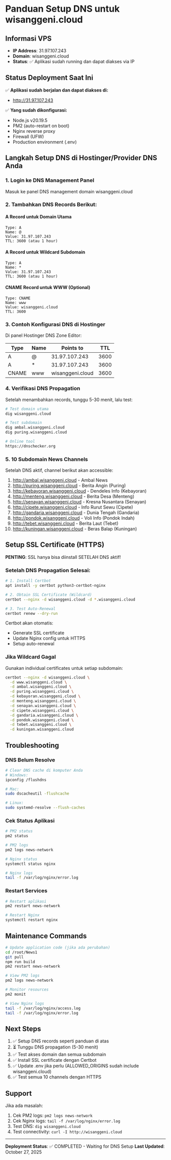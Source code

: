 # Panduan Setup DNS untuk wisanggeni.cloud

## Informasi VPS
- **IP Address**: 31.97.107.243
- **Domain**: wisanggeni.cloud
- **Status**: ✅ Aplikasi sudah running dan dapat diakses via IP

## Status Deployment Saat Ini

✅ **Aplikasi sudah berjalan dan dapat diakses di:**
- http://31.97.107.243

✅ **Yang sudah dikonfigurasi:**
- Node.js v20.19.5
- PM2 (auto-restart on boot)
- Nginx reverse proxy
- Firewall (UFW)
- Production environment (.env)

## Langkah Setup DNS di Hostinger/Provider DNS Anda

### 1. Login ke DNS Management Panel
Masuk ke panel DNS management domain wisanggeni.cloud

### 2. Tambahkan DNS Records Berikut:

#### A Record untuk Domain Utama
```
Type: A
Name: @
Value: 31.97.107.243
TTL: 3600 (atau 1 hour)
```

#### A Record untuk Wildcard Subdomain
```
Type: A
Name: *
Value: 31.97.107.243
TTL: 3600 (atau 1 hour)
```

#### CNAME Record untuk WWW (Optional)
```
Type: CNAME
Name: www
Value: wisanggeni.cloud
TTL: 3600
```

### 3. Contoh Konfigurasi DNS di Hostinger

Di panel Hostinger DNS Zone Editor:

| Type | Name | Points to | TTL |
|------|------|-----------|-----|
| A | @ | 31.97.107.243 | 3600 |
| A | * | 31.97.107.243 | 3600 |
| CNAME | www | wisanggeni.cloud | 3600 |

### 4. Verifikasi DNS Propagation

Setelah menambahkan records, tunggu 5-30 menit, lalu test:

```bash
# Test domain utama
dig wisanggeni.cloud

# Test subdomain
dig ambal.wisanggeni.cloud
dig puring.wisanggeni.cloud

# Online tool
https://dnschecker.org
```

### 5. 10 Subdomain News Channels

Setelah DNS aktif, channel berikut akan accessible:

1. http://ambal.wisanggeni.cloud - Ambal News
2. http://puring.wisanggeni.cloud - Berita Angin (Puring)
3. http://kebayoran.wisanggeni.cloud - Dendeles Info (Kebayoran)
4. http://menteng.wisanggeni.cloud - Berita Desa (Menteng)
5. http://senayan.wisanggeni.cloud - Kresna Nusantara (Senayan)
6. http://cipete.wisanggeni.cloud - Info Rurut Sewu (Cipete)
7. http://gandaria.wisanggeni.cloud - Dunia Tengah (Gandaria)
8. http://pondok.wisanggeni.cloud - Voli Info (Pondok Indah)
9. http://tebet.wisanggeni.cloud - Berita Laut (Tebet)
10. http://kuningan.wisanggeni.cloud - Beras Balap (Kuningan)

## Setup SSL Certificate (HTTPS)

**PENTING**: SSL hanya bisa diinstall SETELAH DNS aktif!

### Setelah DNS Propagation Selesai:

```bash
# 1. Install Certbot
apt install -y certbot python3-certbot-nginx

# 2. Obtain SSL Certificate (Wildcard)
certbot --nginx -d wisanggeni.cloud -d *.wisanggeni.cloud

# 3. Test Auto-Renewal
certbot renew --dry-run
```

Certbot akan otomatis:
- Generate SSL certificate
- Update Nginx config untuk HTTPS
- Setup auto-renewal

### Jika Wildcard Gagal

Gunakan individual certificates untuk setiap subdomain:

```bash
certbot --nginx -d wisanggeni.cloud \
  -d www.wisanggeni.cloud \
  -d ambal.wisanggeni.cloud \
  -d puring.wisanggeni.cloud \
  -d kebayoran.wisanggeni.cloud \
  -d menteng.wisanggeni.cloud \
  -d senayan.wisanggeni.cloud \
  -d cipete.wisanggeni.cloud \
  -d gandaria.wisanggeni.cloud \
  -d pondok.wisanggeni.cloud \
  -d tebet.wisanggeni.cloud \
  -d kuningan.wisanggeni.cloud
```

## Troubleshooting

### DNS Belum Resolve
```bash
# Clear DNS cache di komputer Anda
# Windows:
ipconfig /flushdns

# Mac:
sudo dscacheutil -flushcache

# Linux:
sudo systemd-resolve --flush-caches
```

### Cek Status Aplikasi
```bash
# PM2 status
pm2 status

# PM2 logs
pm2 logs news-network

# Nginx status
systemctl status nginx

# Nginx logs
tail -f /var/log/nginx/error.log
```

### Restart Services
```bash
# Restart aplikasi
pm2 restart news-network

# Restart Nginx
systemctl restart nginx
```

## Maintenance Commands

```bash
# Update application code (jika ada perubahan)
cd /root/News1
git pull
npm run build
pm2 restart news-network

# View PM2 logs
pm2 logs news-network

# Monitor resources
pm2 monit

# View Nginx logs
tail -f /var/log/nginx/access.log
tail -f /var/log/nginx/error.log
```

## Next Steps

1. ✅ Setup DNS records seperti panduan di atas
2. ⏳ Tunggu DNS propagation (5-30 menit)
3. ✅ Test akses domain dan semua subdomain
4. ✅ Install SSL certificate dengan Certbot
5. ✅ Update .env jika perlu (ALLOWED_ORIGINS sudah include wisanggeni.cloud)
6. ✅ Test semua 10 channels dengan HTTPS

## Support

Jika ada masalah:
1. Cek PM2 logs: `pm2 logs news-network`
2. Cek Nginx logs: `tail -f /var/log/nginx/error.log`
3. Test DNS: `dig wisanggeni.cloud`
4. Test connectivity: `curl -I http://wisanggeni.cloud`

---

**Deployment Status**: ✅ COMPLETED - Waiting for DNS Setup
**Last Updated**: October 27, 2025
